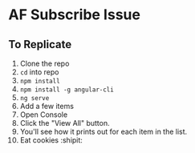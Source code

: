 # AF Subscribe Issue

## To Replicate

1. Clone the repo
2. `cd` into repo
3. `npm install`
4. `npm install -g angular-cli`
5. `ng serve`
6. Add a few items
7. Open Console
8. Click the "View All" button.
9. You'll see how it prints out for each item in the list.
10. Eat cookies :shipit:
